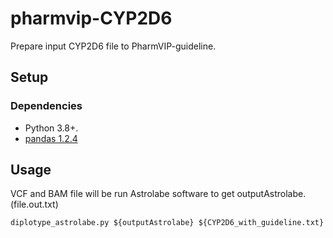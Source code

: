 # pharmvip-CYP2D6

Prepare input CYP2D6 file to PharmVIP-guideline.

## Setup

### Dependencies
*   Python 3.8+.
*   [pandas 1.2.4](https://pandas.pydata.org/)

## Usage 

VCF and BAM file will be run Astrolabe software to get outputAstrolabe. (file.out.txt)
```shell
diplotype_astrolabe.py ${outputAstrolabe} ${CYP2D6_with_guideline.txt}
```
